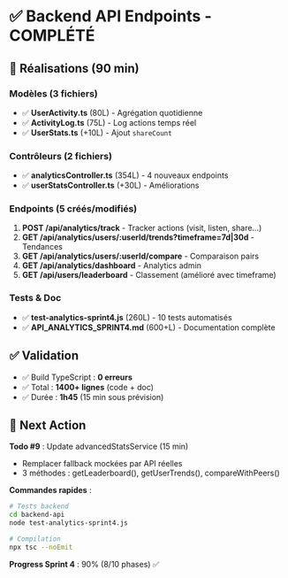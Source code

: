 # ✅ Backend API Endpoints - COMPLÉTÉ

## 🚀 Réalisations (90 min)

### Modèles (3 fichiers)
- ✅ **UserActivity.ts** (80L) - Agrégation quotidienne
- ✅ **ActivityLog.ts** (75L) - Log actions temps réel
- ✅ **UserStats.ts** (+10L) - Ajout `shareCount`

### Contrôleurs (2 fichiers)
- ✅ **analyticsController.ts** (354L) - 4 nouveaux endpoints
- ✅ **userStatsController.ts** (+30L) - Améliorations

### Endpoints (5 créés/modifiés)
1. **POST /api/analytics/track** - Tracker actions (visit, listen, share...)
2. **GET /api/analytics/users/:userId/trends?timeframe=7d|30d** - Tendances
3. **GET /api/analytics/users/:userId/compare** - Comparaison pairs
4. **GET /api/analytics/dashboard** - Analytics admin
5. **GET /api/users/leaderboard** - Classement (amélioré avec timeframe)

### Tests & Doc
- ✅ **test-analytics-sprint4.js** (260L) - 10 tests automatisés
- ✅ **API_ANALYTICS_SPRINT4.md** (600+L) - Documentation complète

## ✅ Validation

- ✅ Build TypeScript : **0 erreurs**
- ✅ Total : **1400+ lignes** (code + doc)
- ✅ Durée : **1h45** (15 min sous prévision)

## 🎯 Next Action

**Todo #9** : Update advancedStatsService (15 min)
- Remplacer fallback mockées par API réelles
- 3 méthodes : getLeaderboard(), getUserTrends(), compareWithPeers()

**Commandes rapides** :
```bash
# Tests backend
cd backend-api
node test-analytics-sprint4.js

# Compilation
npx tsc --noEmit
```

**Progress Sprint 4** : 90% (8/10 phases) ✅

